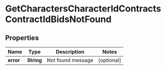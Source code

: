 
# GetCharactersCharacterIdContractsContractIdBidsNotFound

## Properties
Name | Type | Description | Notes
------------ | ------------- | ------------- | -------------
**error** | **String** | Not found message |  [optional]



